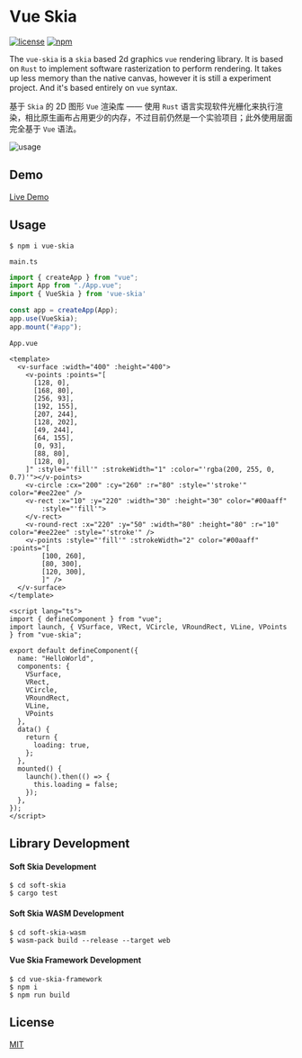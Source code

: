 # Vue Skia

[![license](https://img.shields.io/npm/l/vue-skia?color=cyan)](https://revolunet.mit-license.org/) [![npm](https://img.shields.io/npm/v/vue-skia?vue-skia?color=lightgreen)](https://www.npmjs.com/package/vue-skia)


The `vue-skia` is a `skia` based 2d graphics `vue` rendering library. It is based on `Rust` to implement software rasterization to perform rendering. It takes up less memory than the native canvas, however it is still a experiment project. And it's based entirely on `vue` syntax.

基于 `Skia` 的 2D 图形 `Vue` 渲染库 —— 使用 `Rust` 语言实现软件光栅化来执行渲染，相比原生画布占用更少的内存，不过目前仍然是一个实验项目；此外使用层面完全基于 `Vue` 语法。


![usage](https://user-images.githubusercontent.com/11075892/245521765-e5c8093d-bdd3-41e4-9f10-d3a6650dd55f.png)

## Demo

[Live Demo](https://vue-skia.netlify.app/)

## Usage

```shell
$ npm i vue-skia
```

`main.ts`

```ts
import { createApp } from "vue";
import App from "./App.vue";
import { VueSkia } from 'vue-skia'

const app = createApp(App);
app.use(VueSkia);
app.mount("#app");
```

`App.vue`

```vue
<template>
  <v-surface :width="400" :height="400">
    <v-points :points="[
      [128, 0],
      [168, 80],
      [256, 93],
      [192, 155],
      [207, 244],
      [128, 202],
      [49, 244],
      [64, 155],
      [0, 93],
      [88, 80],
      [128, 0],
    ]" :style="'fill'" :strokeWidth="1" :color="'rgba(200, 255, 0, 0.7)'"></v-points>
    <v-circle :cx="200" :cy="260" :r="80" :style="'stroke'" color="#ee22ee" />
    <v-rect :x="10" :y="220" :width="30" :height="30" color="#00aaff"
        :style="'fill'">
    </v-rect>
    <v-round-rect :x="220" :y="50" :width="80" :height="80" :r="10" color="#ee22ee" :style="'stroke'" />
    <v-points :style="'fill'" :strokeWidth="2" color="#00aaff" :points="[
        [100, 260],
        [80, 300],
        [120, 300],
        ]" />
  </v-surface>
</template>

<script lang="ts">
import { defineComponent } from "vue";
import launch, { VSurface, VRect, VCircle, VRoundRect, VLine, VPoints } from "vue-skia";

export default defineComponent({
  name: "HelloWorld",
  components: {
    VSurface,
    VRect,
    VCircle,
    VRoundRect,
    VLine,
    VPoints
  },
  data() {
    return {
      loading: true,
    };
  },
  mounted() {
    launch().then(() => {
      this.loading = false;
    });
  },
});
</script>
```

## Library Development

#### Soft Skia Development

```shell
$ cd soft-skia
$ cargo test
```

#### Soft Skia WASM Development

```shell
$ cd soft-skia-wasm
$ wasm-pack build --release --target web
```

#### Vue Skia Framework Development

```shell
$ cd vue-skia-framework
$ npm i
$ npm run build
```

## License

[MIT](https://opensource.org/licenses/MIT)
